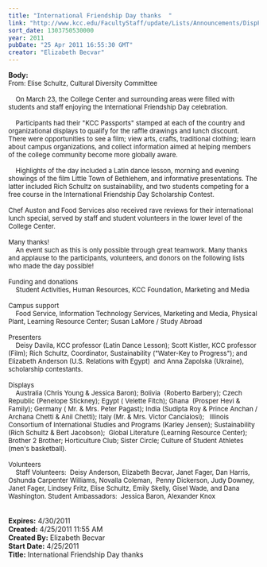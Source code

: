 ```yaml
---
title: "International Friendship Day thanks  "
link: "http://www.kcc.edu/FacultyStaff/update/Lists/Announcements/DispForm.aspx?ID=252"
sort_date: 1303750530000
year: 2011
pubDate: "25 Apr 2011 16:55:30 GMT"
creator: "Elizabeth Becvar"
---
```


<div><b>Body:</b> <div class=ExternalClass0A72DA1617624AC0AB3DEA3AFA80FB67><div><font size=2>From: Elise Schultz, Cultural Diversity Committee <br> <br>    On March 23, the College Center and surrounding areas were filled with students and staff enjoying the International Friendship Day celebration.  </font></div><font size=2>
<div><br>    Participants had their &quot;KCC Passports&quot; stamped at each of the country and organizational displays to qualify for the raffle drawings and lunch discount. There were opportunities to see a film; view arts, crafts, traditional clothing; learn about campus organizations, and collect information aimed at helping members of the college community become more globally aware.</div>
<div><br>    Highlights of the day included a Latin dance lesson, morning and evening showings of the film Little Town of Bethlehem, and informative presentations. The latter included Rich Schultz on sustainability, and two students competing for a free course in the International Friendship Day Scholarship Contest. <br>    <br>Chef Auston and Food Services also received rave reviews for their international lunch special, served by staff and student volunteers in the lower level of the College Center. <br> <br>Many thanks!<br>    An event such as this is only possible through great teamwork. Many thanks and applause to the participants, volunteers, and donors on the following lists who made the day possible!<br> <br>Funding and donations<br>    Student Activities, Human Resources, KCC Foundation, Marketing and Media<br> <br>Campus support<br>    Food Service, Information Technology Services, Marketing and Media, Physical Plant, Learning Resource Center; Susan LaMore / Study Abroad<br> <br>Presenters<br>    Deisy Davila, KCC professor (Latin Dance Lesson); Scott Kistler, KCC professor (Film); Rich Schultz, Coordinator, Sustainability (&quot;Water-Key to Progress&quot;); and Elizabeth Anderson (U.S. Relations with Egypt)  and Anna Zapolska (Ukraine), scholarship contestants.<br> <br>Displays<br>    Australia (Chris Young &amp; Jessica Baron); Bolivia  (Roberto Barbery); Czech Republic (Penelope Stickney); Egypt ( Velette Fitch); Ghana  (Prosper Hevi &amp;  Family); Germany ( Mr. &amp; Mrs. Peter Pagast); India (Sudipta Roy &amp; Prince Anchan / Archana Chetti &amp; Anil Chetti); Italy (Mr. &amp; Mrs. Victor Cancialosi);   Illinois Consortium of International Studies and Programs (Karley Jensen); Sustainability (Rich Schultz &amp; Bert Jacobson);  Global Literature (Learning Resource Center); Brother 2 Brother; Horticulture Club; Sister Circle; Culture of Student Athletes (men's basketball). <br> <br>Volunteers<br>    Staff Volunteers:  Deisy Anderson, Elizabeth Becvar, Janet Fager, Dan Harris, Oshunda Carpenter Williams, Novalla Coleman,  Penny Dickerson, Judy Downey, Janet Fager, Lindsey Fritz, Elise Schultz, Emily Skelly, Gisel Wade, and Dana Washington. Student Ambassadors:  Jessica Baron, Alexander Knox<br> </font></div>
<div><font size=2></font> </div></div></div>
<div><b>Expires:</b> 4/30/2011</div>
<div><b>Created:</b> 4/25/2011 11:55 AM</div>
<div><b>Created By:</b> Elizabeth Becvar</div>
<div><b>Start Date:</b> 4/25/2011</div>
<div><b>Title:</b> International Friendship Day thanks  </div>
